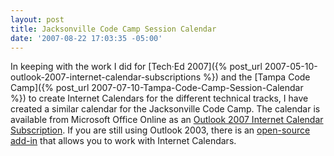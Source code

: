 ```yaml
---
layout: post
title: Jacksonville Code Camp Session Calendar
date: '2007-08-22 17:03:35 -05:00'
---
```


In keeping with the work I did for [Tech·Ed 2007]({% post_url 2007-05-10-outlook-2007-internet-calendar-subscriptions %}) and the [Tampa Code Camp]({% post_url 2007-07-10-Tampa-Code-Camp-Session-Calendar %}) to create Internet Calendars for the different technical tracks, I have created a similar calendar for the Jacksonville Code Camp. The calendar is available from Microsoft Office Online as an [Outlook 2007 Internet Calendar Subscription](webcals://calendars.office.microsoft.com/pubcalstorage/q40rvv4z74713/Jacksonville_Code_Camp_Calendar.ics). If you are still using Outlook 2003, there is an [open-source add-in](http://sourceforge.net/projects/remotecalendars) that allows you to work with Internet Calendars.
